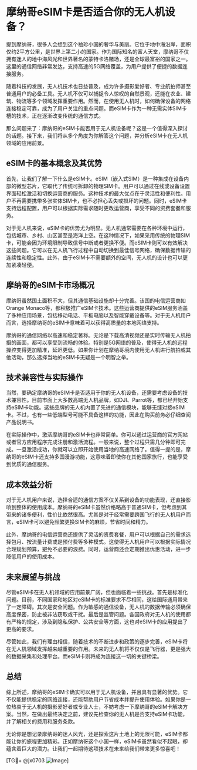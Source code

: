 # 摩纳哥eSIM卡是否适合你的无人机设备？

提到摩纳哥，很多人会想到这个袖珍小国的奢华与美丽。它位于地中海沿岸，面积仅约2平方公里，是世界上第二小的国家。作为国际知名的富人天堂，摩纳哥不仅拥有迷人的地中海风光和世界著名的蒙特卡洛赌场，还是全球最富裕的国家之一。这里的通信网络非常发达，支持高速的5G网络覆盖，为用户提供了便捷的数据连接服务。

随着科技的发展，无人机技术也日益普及，成为许多摄影爱好者、专业航拍师甚至普通用户的必备工具。无人机不仅可以捕捉令人惊叹的自然景观，还能在农业、建筑、物流等多个领域发挥重要作用。然而，在使用无人机时，如何确保设备的网络连接稳定可靠，成为了用户关注的重点问题。而eSIM卡作为一种无需实体SIM卡槽的技术，正在逐渐改变传统的通信方式。

那么问题来了：摩纳哥的eSIM卡能否用于无人机设备呢？这是一个值得深入探讨的话题。接下来，我们将从多个角度为你解答这个问题，并分析eSIM卡在无人机领域的应用前景。

## eSIM卡的基本概念及其优势

首先，让我们了解一下什么是eSIM卡。eSIM（嵌入式SIM）是一种集成在设备内部的微型芯片，它取代了传统可拆卸的物理SIM卡。用户可以通过在线或设备设置界面轻松激活和切换运营商的服务。这种技术的最大优点在于灵活性和便利性。用户不再需要携带多张实体SIM卡，也不必担心丢失或损坏的问题。同时，eSIM卡支持远程配置，用户可以根据实际需求随时更改运营商，享受不同的资费套餐和服务。

对于无人机来说，eSIM卡的优势尤为明显。无人机通常需要在各种环境中运行，包括城市、乡村、山区甚至是海洋上空。在这种情况下，如果采用传统的物理SIM卡，可能会因为环境限制导致信号中断或者更换不便。而eSIM卡则可以有效解决这些问题。它可以在无人机飞行过程中自动切换到最佳信号网络，确保数据传输的连续性和稳定性。此外，由于eSIM卡不需要额外的空间，无人机的设计也可以更加紧凑轻便。

## 摩纳哥的eSIM卡市场概况

摩纳哥虽然国土面积不大，但其通信基础设施却十分完善。该国的电信运营商如Orange Monaco等，都积极推广eSIM卡技术。这些运营商提供的eSIM服务涵盖了多种应用场景，包括移动电话、平板电脑以及智能穿戴设备等。对于无人机用户而言，选择摩纳哥的eSIM卡意味着可以获得高质量的本地网络支持。

摩纳哥的通信网络以高速和稳定著称。无论是下载高清视频还是实时传输无人机拍摄的画面，都可以享受到流畅的体验。特别是5G网络的普及，使得无人机的远程操控变得更加精准，延迟更低。如果你计划在摩纳哥境内使用无人机进行航拍或其他活动，那么选择当地的eSIM卡无疑是一个明智之举。

## 技术兼容性与实际操作

当然，要确定摩纳哥的eSIM卡是否适用于你的无人机设备，还需要考虑设备的技术兼容性。目前市面上大多数高端无人机品牌，如DJI、Parrot等，都已经开始支持eSIM卡功能。这些品牌的无人机内置了先进的通信模块，能够无缝对接eSIM卡。不过，也有一些低端型号可能不具备这样的功能，因此在购买前务必仔细查阅产品说明书。

在实际操作中，激活摩纳哥的eSIM卡也非常简单。你可以通过运营商的官方网站或者官方应用程序完成注册和激活流程。一般来说，整个过程只需几分钟即可完成。一旦激活成功，你就可以立即开始使用当地的高速网络了。值得一提的是，摩纳哥的eSIM卡还支持多国漫游功能，这意味着即使你在其他国家旅行，也能享受到优质的通信服务。

## 成本效益分析

对于无人机用户来说，选择合适的通信方案不仅关系到设备的功能表现，还直接影响到整体的使用成本。摩纳哥的eSIM卡虽然价格略高于普通SIM卡，但考虑到其带来的诸多便利，性价比依然很高。尤其是对于经常需要跨国飞行的无人机用户而言，eSIM卡可以避免频繁更换SIM卡的麻烦，节省时间和精力。

此外，摩纳哥的电信运营商还提供了灵活的资费套餐，用户可以根据自己的需求选择包月、按流量计费或是预付费等多种模式。这使得无人机用户可以根据实际情况合理规划预算，避免不必要的浪费。同时，运营商还会定期推出优惠活动，进一步降低用户的使用成本。

## 未来展望与挑战

尽管eSIM卡在无人机领域的应用前景广阔，但也面临着一些挑战。首先是标准化问题。目前，不同国家和地区对eSIM卡的标准要求不尽相同，这给国际通用带来了一定障碍。其次是安全问题。作为敏感的通信设备，无人机的数据传输必须确保高度保密，防止被非法窃取或干扰。最后是监管问题。各国政府对无人机的使用都有严格的规定，涉及到隐私保护、公共安全等方面，这也对eSIM卡的应用提出了更高的要求。

尽管如此，我们有理由相信，随着技术的不断进步和政策的逐步完善，eSIM卡将在无人机领域发挥越来越重要的作用。未来的无人机将不仅仅是飞行器，更是强大的数据采集和处理平台。而eSIM卡则将成为连接这一切的关键桥梁。

## 总结

综上所述，摩纳哥的eSIM卡确实可以用于无人机设备，并且具有显著的优势。它不仅能提供稳定的网络连接，还能帮助用户节省成本并提升使用体验。如果你是一位热衷于无人机的摄影爱好者或专业人士，不妨考虑一下摩纳哥的eSIM卡解决方案。当然，在做出最终决定之前，建议先检查你的无人机是否支持eSIM卡功能，并了解相关的费用和服务条款。

无论你是想记录摩纳哥的迷人风光，还是探索这片土地上的无限可能，eSIM卡都能让你的旅程更加精彩。正如摩纳哥这个小国一样，eSIM卡虽然看似不起眼，却蕴含着巨大的潜力。让我们一起期待这项技术在未来给我们带来更多惊喜吧！

[TG💪+ @jx0703 ![Image](https://github.com/user-attachments/assets/dbca1d08-cadb-493c-b0ec-ad6f7a83f270)]